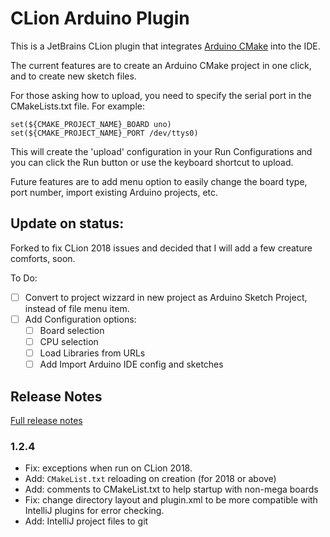 # CLion Arduino Plugin

This is a JetBrains CLion plugin that integrates
[Arduino CMake](https://github.com/francoiscampbell/arduino-cmake) into the IDE.

The current features are to create an Arduino CMake project in one click, and to create new
sketch files.

For those asking how to upload, you need to specify the serial port in the CMakeLists.txt file.
For example:

    set(${CMAKE_PROJECT_NAME}_BOARD uno)
    set(${CMAKE_PROJECT_NAME}_PORT /dev/ttys0)

This will create the 'upload' configuration in your Run Configurations and you can click the Run
button or use the keyboard shortcut to upload.

Future features are to add menu option to easily change the board type, port number, import
existing Arduino projects, etc.

## Update on status:

Forked to fix CLion 2018 issues and decided that I will add a few creature comforts, soon.

To Do:
* [ ] Convert to project wizzard in new project as Arduino Sketch Project, instead of file menu item.
* [ ] Add Configuration options:
  * [ ] Board selection
  * [ ] CPU selection
  * [ ] Load Libraries from URLs
  * [ ] Add Import Arduino IDE config and sketches

## Release Notes

[Full release notes](VERSION.md)

### 1.2.4

* Fix: exceptions when run on CLion 2018.
* Add: `CMakeList.txt` reloading on creation (for 2018 or above)
* Add: comments to CMakeList.txt to help startup with non-mega boards
* Fix: change directory layout and plugin.xml to be more compatible with IntelliJ plugins for
  error checking.
* Add: IntelliJ project files to git

